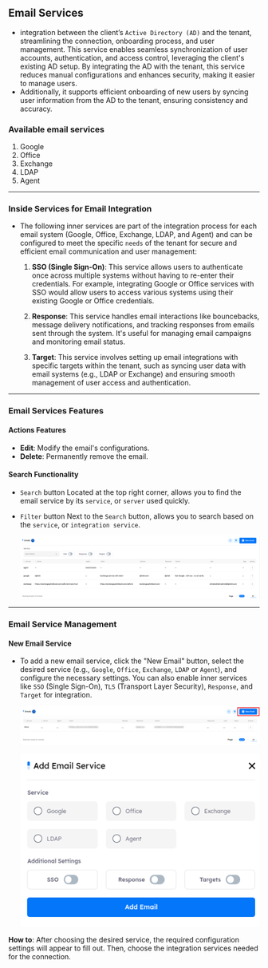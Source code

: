 ## Email Services

- integration between the client’s `Active Directory (AD)` and the tenant, streamlining the connection, onboarding process, and user management. This service enables seamless synchronization of user accounts, authentication, and access control, leveraging the client's existing AD setup. By integrating the AD with the tenant, this service reduces manual configurations and enhances security, making it easier to manage users.  
- Additionally, it supports efficient onboarding of new users by syncing user information from the AD to the tenant, ensuring consistency and accuracy.

### Available email services

1. Google
2. Office
3. Exchange
4. LDAP
5. Agent

---

### Inside Services for Email Integration

- The following inner services are part of the integration process for each email system (Google, Office, Exchange, LDAP, and Agent) and can be configured to meet the specific `needs` of the tenant for secure and efficient email communication and user management:

    1. **SSO (Single Sign-On)**: This service allows users to authenticate once across multiple systems without having to re-enter their credentials. For example, integrating Google or Office services with SSO would allow users to access various systems using their existing Google or Office credentials.

    2. **Response**: This service handles email interactions like bouncebacks, message delivery notifications, and tracking responses from emails sent through the system. It's useful for managing email campaigns and monitoring email status.

    3. **Target**: This service involves setting up email integrations with specific targets within the tenant, such as syncing user data with email systems (e.g., LDAP or Exchange) and ensuring smooth management of user access and authentication.

---

### Email Services Features

#### Actions Features

- **Edit**: Modify the email's configurations.
- **Delete**: Permanently remove the email.

#### Search Functionality

- `Search` button Located at the top right corner, allows you to find the email service by its `service`, or `server` used quickly.
- `Filter` button Next to the `Search` button, allows you to search based on the `service`, or `integration service`.

    ![Platform-Phish email services filter options!](../../assets/platform/emailServices/email_filter_options.png "Platform-Phish email services filter options")

---

### Email Service Management

#### New Email Service
- To add a new email service, click the "New Email" button, select the desired service (e.g., `Google`, `Office`, `Exchange`, `LDAP` or `Agent`), and configure the necessary settings. You can also enable inner services like `SSO` (Single Sign-On), `TLS` (Transport Layer Security), `Response`, and `Target` for integration.

    ![Platform-Phish email services new!](../../assets/platform/emailServices/new_email_services.png "Platform-Phish email services new")

    ![Platform-Phish email services new configurations!](../../assets/platform/emailServices/new_email_configuration.png "Platform-Phish email services new configurations")

**How to**: After choosing the desired service, the required configuration settings will appear to fill out. Then, choose the integration services needed for the connection.
